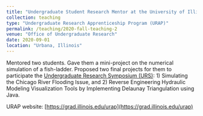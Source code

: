 ```yaml
---
title: "Undergraduate Student Research Mentor at the University of Illinois"
collection: teaching
type: "Undergraduate Research Apprenticeship Program (URAP)"
permalink: /teaching/2020-fall-teaching-2
venue: "Office of Undergraduate Research"
date: 2020-09-01
location: "Urbana, Illinois"
---
```


Mentored two students. Gave them a mini-project on the numerical simulation of a fish-ladder. Proposed two final projects for them to participate the [Undergraduate Research Symposium (URS)](https://undergradresearch.illinois.edu/symposium.html): 1) Simulating the Chicago River Flooding Issue, and 2) Reverse Engineering Hydraulic Modeling Visualization Tools by Implementing Delaunay Triangulation using Java. 

URAP website: [https://grad.illinois.edu/urap](https://grad.illinois.edu/urap)
